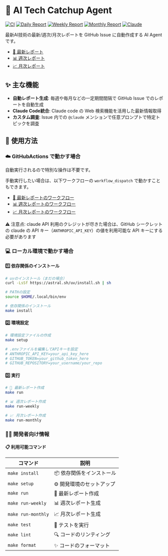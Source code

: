# 🤖 AI Tech Catchup Agent

[![CI](https://github.com/Yagami360/ai-tech-catchup-agent/actions/workflows/ci.yml/badge.svg)](https://github.com/Yagami360/ai-tech-catchup-agent/actions/workflows/ci.yml)
[![Daily Report](https://github.com/Yagami360/ai-tech-catchup-agent/actions/workflows/daily-report.yml/badge.svg)](https://github.com/Yagami360/ai-tech-catchup-agent/actions/workflows/daily-report.yml)
[![Weekly Report](https://github.com/Yagami360/ai-tech-catchup-agent/actions/workflows/weekly-report.yml/badge.svg)](https://github.com/Yagami360/ai-tech-catchup-agent/actions/workflows/weekly-report.yml)
[![Monthly Report](https://github.com/Yagami360/ai-tech-catchup-agent/actions/workflows/monthly-report.yml/badge.svg)](https://github.com/Yagami360/ai-tech-catchup-agent/actions/workflows/monthly-report.yml)
[![Claude](https://github.com/Yagami360/ai-tech-catchup-agent/actions/workflows/claude.yml/badge.svg)](https://github.com/Yagami360/ai-tech-catchup-agent/actions/workflows/claude.yml)

最新AI技術の最新/週次/月次レポートを GitHub Issue に自動作成する AI Agent です。

- [📅 最新レポート](https://github.com/Yagami360/ai-tech-catchup-agent/issues?q=is%3Aissue%20state%3Aopen%20label%3Areport)
- [📊 週次レポート](https://github.com/Yagami360/ai-tech-catchup-agent/issues?q=is%3Aissue%20state%3Aopen%20label%3Aweekly-report)
- [📈 月次レポート](https://github.com/Yagami360/ai-tech-catchup-agent/issues?q=is%3Aissue%20state%3Aopen%20label%3Amonthly-report)

## ✨ 主な機能

- **自動レポート生成**: 毎週や毎月などの一定期間間隔で GitHub Issue でのレポートを自動生成
- **Claude Code統合**: Claude code の Web 検索機能を活用した最新情報取得
- **カスタム調査**: Issue 内での `@claude` メンションで任意プロンプトで特定トピックを調査

## 🚀 使用方法

### ☁️ GitHubActions で動かす場合

自動実行されるので特別な操作は不要です。

手動実行したい場合は、以下ワークフローの `workflow_dispatch` で動かすこともできます。

- [📅 最新レポートのワークフロー](https://github.com/Yagami360/ai-tech-catchup-agent/actions/workflows/daily-report.yml)
- [📊 週次レポートのワークフロー](https://github.com/Yagami360/ai-tech-catchup-agent/actions/workflows/weekly-report.yml)
- [📈 月次レポートのワークフロー](https://github.com/Yagami360/ai-tech-catchup-agent/actions/workflows/monthly-report.yml)

⚠️ 注意点: claude API 利用のクレジットが尽きた場合は、GitHub シークレットの claude の API キー（`ANTHROPIC_API_KEY`）の値を利用可能な API キーにする必要があります

### 💻 ローカル環境で動かす場合

#### 1️⃣ 依存関係のインストール

```bash
# uvのインストール（まだの場合）
curl -LsSf https://astral.sh/uv/install.sh | sh

# PATHの設定
source $HOME/.local/bin/env

# 依存関係のインストール
make install
```

#### 2️⃣ 環境設定

```bash
# 環境設定ファイルの作成
make setup

# .envファイルを編集してAPIキーを設定
# ANTHROPIC_API_KEY=your_api_key_here
# GITHUB_TOKEN=your_github_token_here
# GITHUB_REPOSITORY=your_username/your_repo
```

#### 3️⃣ 実行

```bash
# 📰 最新レポート作成
make run

# 📊 週次レポート作成
make run-weekly

# 📈 月次レポート作成
make run-monthly
```

### 👨‍💻 開発者向け情報

#### 📋 利用可能コマンド

| コマンド | 説明 |
|---------|------|
| `make install` | 📦 依存関係をインストール |
| `make setup` | ⚙️ 開発環境のセットアップ |
| `make run` | 📰 最新レポート作成 |
| `make run-weekly` | 📊 週次レポート生成 |
| `make run-monthly` | 📈 月次レポート生成 |
| `make test` | 🧪 テストを実行 |
| `make lint` | 🔍 コードのリンティング |
| `make format` | ✨ コードのフォーマット |
